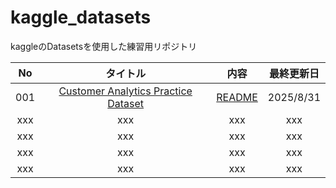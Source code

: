 # kaggle_datasets
kaggleのDatasetsを使用した練習用リポジトリ

|No|タイトル|内容|最終更新日|
|:--:|:--:|:--:|:--:|
|001|[Customer Analytics Practice Dataset](https://www.kaggle.com/datasets/vikasjigupta786/customer-analytics-practice-dataset)|[README](https://github.com/kaneda05/kaggle_datasets/blob/main/01_Customer%20Analytics%20Practice%20Dataset/01_README.md)|2025/8/31|
|xxx|xxx|xxx|xxx|
|xxx|xxx|xxx|xxx|
|xxx|xxx|xxx|xxx|
|xxx|xxx|xxx|xxx|